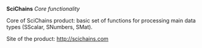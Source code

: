 **SciChains**
*Core functionality*

Core of SciChains product: basic set of functions for processing 
main data types (SScalar, SNumbers, SMat).

Site of the product: http://scichains.com
